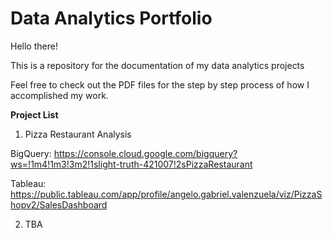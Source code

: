 # Data Analytics Portfolio

Hello there! 

This is a repository for the documentation of my data analytics projects

Feel free to check out the PDF files for the step by step process of how I accomplished my work.


**Project List**
1. Pizza Restaurant Analysis

BigQuery: https://console.cloud.google.com/bigquery?ws=!1m4!1m3!3m2!1slight-truth-421007!2sPizzaRestaurant

Tableau:  https://public.tableau.com/app/profile/angelo.gabriel.valenzuela/viz/PizzaShopv2/SalesDashboard

2. TBA


